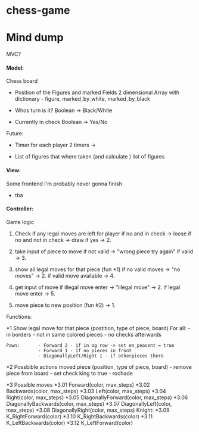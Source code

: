 # chess-game

# Mind dump

MVC?

#### Model: 
Chess board

- Position of the Figures and marked Fields
    2 dimensional Array
    with dictionary - figure, marked_by_white, marked_by_black


- Whos turn is it?
    Boolean -> Black/White

- Currently in check 
    Boolean -> Yes/No


Future:
- Timer for each player
    2 timers ->

- List of figures that where taken (and calculate )
    list of figures 


#### View:
Some frontend I'm probably never gonna finish

- tba

#### Controller:
Game logic

1. Check if any legal moves are left for player
    if no and in check -> loose
    if no and not in check -> draw
    if yes -> 2. 

2. take input of piece to move 
    if not valid -> "wrong piece try again"
    if valid -> 3. 

3. show all legal moves for that piece (fun *1)
    if no valid moves -> "no moves" -> 2. 
    if valid move available -> 4.      

4. get input of move
    if illegal move enter -> "illegal move" -> 2. 
    if legal move enter -> 5. 

5. move piece to new position (fun #2) 
    -> 1. 




Functions:

*1 Show legal move for that piece (postition, type of piece, board)
    For all:    - in borders
                - not in same colored pieces
                - no checks afterwards
    
    Pawn:       - Forward 2 - if in og row -> set en_peasent = true
                - Forward 1 - if no pieces in front
                - DiagonallyLeft/Right 1 - if otherpieces there

*2 Possbible actions moved piece (position, type of piece, board)
    - remove piece from board
    - set check king to true
    - rochade 


*3 Possible moves
    *3.01 Forward(color, max_steps)
    *3.02 Backwards(color, max_steps)
    *3.03 Left(color, max_steps)
    *3.04 Right(color, max_steps)
    *3.05 DiagonallyForward(color, max_steps)
    *3.06 DiagonallyBackwards(color, max_steps)
    *3.07 DiagonallyLeft(color, max_steps)
    *3.08 DiagonallyRight(color, max_steps)
    Knight:
    *3.09 K_RightForward(color)
    *3.10 K_RightBackwards(color)
    *3.11 K_LeftBackwards(color)
    *3.12 K_LeftForward(color)

  
  







